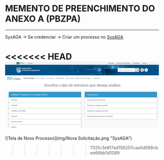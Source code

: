 # MEMENTO DE PREENCHIMENTO DO ANEXO A (PBZPA)
___

SysAGA → Se credenciar → Criar um processo no [SysAGA](https://sysaga2.decea.mil.br/meusprocessos)

<<<<<<< HEAD
![Tela de Novo Processo](https://github.com/HumbertoDiego/PBZPA-metodologia/blob/master/img/Nova%20Solicita%C3%A7%C3%A3o.png "SysAGA")
=======
![Tela de Novo Processo](img/Nova Solicitação.png "SysAGA")
>>>>>>> 702fc3e6f7ad156207caa0d588cbee66bb1d1089
